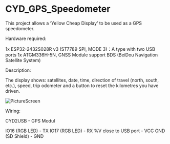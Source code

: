 # CYD_GPS_Speedometer
This project allows a ‘Yellow Cheap Display’ to be used as a GPS speedometer.

Hardware required:

1x ESP32-2432S028R v3 (ST7789 SPI, MODE 3)：A type with two USB ports 
1x ATGM336H-5N, GNSS Module support BDS (BeiDou Navigation Satellite System)

Description:

The display shows: satellites, date, time, direction of travel (north, south, etc.), speed, trip odometer and a button to reset the kilometres you have driven.


![PictureScreen](https://github.com/user-attachments/assets/f651522e-67e5-49d3-9c9b-003068cdf735)


Wiring:

  CYD2USB             -  GPS Modul

IO16 (RGB LED)        -    TX
IO17 (RGB LED)        -    RX
%V close to USB port  -    VCC
GND (SD Shield)       -    GND 
